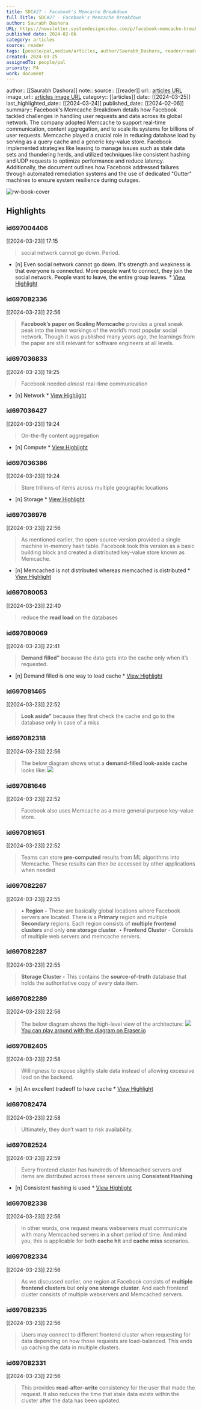 ```yaml
---
title: SDC#27 - Facebook's Memcache Breakdown
full Title: SDC#27 - Facebook's Memcache Breakdown
author: Saurabh Dashora
URL: https://newsletter.systemdesigncodex.com/p/facebook-memcache-breakdown
published date: 2024-02-06
category: articles
source: reader
tags: [people/pal,medium/articles, author/Saurabh_Dashora, reader/reader, date/2024-03-24, area/reader]
created: 2024-03-25
assignedTo: people/pal
priority: P4
work: document
---
```

author:: [[Saurabh Dashora]]
note:: 
source:: [[reader]]
url:: [articles URL](https://newsletter.systemdesigncodex.com/p/facebook-memcache-breakdown)
image_url:: [articles image URL](https://substackcdn.com/image/fetch/f_auto,q_auto:good,fl_progressive:steep/https%3A%2F%2Fsubstack-post-media.s3.amazonaws.com%2Fpublic%2Fimages%2F03fc5cae-f17b-4c52-b12b-12f5747e76a4_2751x1624.png)
category:: [[articles]]
date:: [[2024-03-25]]
last_highlighted_date:: [[2024-03-24]]
published_date:: [[2024-02-06]]
summary:: Facebook's Memcache Breakdown details how Facebook tackled challenges in handling user requests and data across its global network. The company adopted Memcache to support real-time communication, content aggregation, and to scale its systems for billions of user requests. Memcache played a crucial role in reducing database load by serving as a query cache and a generic key-value store. Facebook implemented strategies like leasing to manage issues such as stale data sets and thundering herds, and utilized techniques like consistent hashing and UDP requests to optimize performance and reduce latency. Additionally, the document outlines how Facebook addressed failures through automated remediation systems and the use of dedicated "Gutter" machines to ensure system resilience during outages.


![rw-book-cover](https://substackcdn.com/image/fetch/f_auto,q_auto:good,fl_progressive:steep/https%3A%2F%2Fsubstack-post-media.s3.amazonaws.com%2Fpublic%2Fimages%2F03fc5cae-f17b-4c52-b12b-12f5747e76a4_2751x1624.png)

## Highlights
### id697004406
[[2024-03-23]] 17:15
> social network cannot go down. Period.

- [n] Even social network cannot go down. It's strength and weakness is that everyone is connected. More people want to connect, they join the social network. People want to leave, the entire group leaves.  * [View Highlight](https://read.readwise.io/read/01hspp17d9pzaxe6rmvh34j5zt)


### id697082336
[[2024-03-23]] 22:56
> **Facebook’s paper on Scaling Memcache** provides a great sneak peak into the inner workings of the world’s most popular social network. Though it was published many years ago, the learnings from the paper are still relevant for software engineers at all levels.


### id697036833
[[2024-03-23]] 19:25
> Facebook needed *almost* real-time communication

- [n] Network  * [View Highlight](https://read.readwise.io/read/01hspxhzd9amtfv0vgg469a2g9)


### id697036427
[[2024-03-23]] 19:24
> On-the-fly content aggregation

- [n] Compute  * [View Highlight](https://read.readwise.io/read/01hspxgz63pkjx9gsavfqypv11)


### id697036386
[[2024-03-23]] 19:24
> Store trillions of items across multiple geographic locations

- [n] Storage  * [View Highlight](https://read.readwise.io/read/01hspxggvzww077769be3etm7z)


### id697036976
[[2024-03-23]] 22:56
> As mentioned earlier, the open-source version provided a single machine in-memory hash table. Facebook took this version as a basic building block and created a distributed key-value store known as Memcache.

- [n] Memcached is not distributed whereas memcached is distributed  * [View Highlight](https://read.readwise.io/read/01hspxkkbrqp96v90rrt14y9py)


### id697080053
[[2024-03-23]] 22:40
> reduce the **read load** on the databases


### id697080069
[[2024-03-23]] 22:41
> **Demand filled”** because the data gets into the cache only when it’s requested.

- [n] Demand filled is one way to load cache  * [View Highlight](https://read.readwise.io/read/01hsq8qr6ts0sxftxb8hknywa6)


### id697081465
[[2024-03-23]] 22:52
> **Look aside”** because they first check the cache and go to the database only in case of a miss


### id697082318
[[2024-03-23]] 22:56
> The below diagram shows what a **demand-filled look-aside cache** looks like:
> ![](https://substackcdn.com/image/fetch/w_1456,c_limit,f_auto,q_auto:good,fl_progressive:steep/https%3A%2F%2Fsubstack-post-media.s3.amazonaws.com%2Fpublic%2Fimages%2F03fc5cae-f17b-4c52-b12b-12f5747e76a4_2751x1624.png)


### id697081646
[[2024-03-23]] 22:52
> Facebook also uses Memcache as a more general purpose key-value store.


### id697081651
[[2024-03-23]] 22:52
> Teams can store **pre-computed** results from ML algorithms into Memcache. These results can then be accessed by other applications when needed


### id697082267
[[2024-03-23]] 22:55
> • **Region -** These are basically global locations where Facebook servers are located. There is a **Primary** region and multiple **Secondary** regions. Each region consists of **multiple frontend clusters** and only **one storage cluster**.
> • **Frontend Cluster** - Consists of multiple web servers and memcache servers.


### id697082287
[[2024-03-23]] 22:55
> **Storage Cluster -** This contains the **source-of-truth** database that holds the authoritative copy of every data item.


### id697082289
[[2024-03-23]] 22:56
> The below diagram shows the high-level view of the architecture:
> ![](https://substackcdn.com/image/fetch/w_1456,c_limit,f_auto,q_auto:good,fl_progressive:steep/https%3A%2F%2Fsubstack-post-media.s3.amazonaws.com%2Fpublic%2Fimages%2F0a1ff89f-af0a-4d69-bb45-987ccbfbffb0_2751x1624.png)
> [You can play around with the diagram on Eraser.io](https://app.eraser.io/workspace/TqbJvU0x9TiiX1Elt2IY?origin=share)


### id697082405
[[2024-03-23]] 22:58
> Willingness to expose slightly stale data instead of allowing excessive load on the backend.

- [n] An excellent tradeoff to have cache  * [View Highlight](https://read.readwise.io/read/01hsq9q3v848zfvfbrwt170s31)


### id697082474
[[2024-03-23]] 22:58
> Ultimately, they don’t want to risk availability.


### id697082524
[[2024-03-23]] 22:59
> Every frontend cluster has hundreds of Memcached servers and items are distributed across these servers using **Consistent Hashing**

- [n] Consistent hashing is used  * [View Highlight](https://read.readwise.io/read/01hsq9sv3wj2gh0z9nbwa92d4p)


### id697082338
[[2024-03-23]] 22:56
> In other words, one request means webservers must communicate with many Memcached servers in a short period of time. And mind you, this is applicable for both **cache hit** and **cache miss** scenarios.


### id697082334
[[2024-03-23]] 22:56
> As we discussed earlier, one region at Facebook consists of **multiple frontend clusters** but **only one storage cluster**. And each frontend cluster consists of multiple webservers and Memcached servers.


### id697082335
[[2024-03-23]] 22:56
> Users may connect to different frontend cluster when requesting for data depending on how those requests are load-balanced. This ends up caching the data in multiple clusters.


### id697082331
[[2024-03-23]] 22:56
> This provides **read-after-write** consistency for the user that made the request. It also reduces the time that stale data exists within the cluster after the data has been updated.


